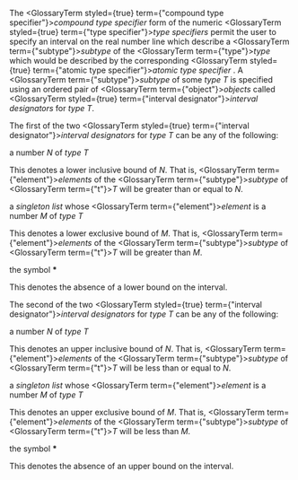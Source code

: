  



The <GlossaryTerm styled={true} term={"compound type specifier"}><i>compound type specifier</i></GlossaryTerm> form of the numeric <GlossaryTerm styled={true} term={"type specifier"}><i>type specifiers</i></GlossaryTerm> permit the user to specify an interval on the real number line which describe a <GlossaryTerm  term={"subtype"}><i>subtype</i></GlossaryTerm> of the <GlossaryTerm  term={"type"}><i>type</i></GlossaryTerm> which would be described by the corresponding <GlossaryTerm styled={true} term={"atomic type specifier"}><i>atomic type specifier</i></GlossaryTerm> . A <GlossaryTerm  term={"subtype"}><i>subtype</i></GlossaryTerm> of some *type T* is specified using an ordered pair of <GlossaryTerm  term={"object"}><i>objects</i></GlossaryTerm> called <GlossaryTerm styled={true} term={"interval designator"}><i>interval designators</i></GlossaryTerm> for *type T*. 







 



 



The first of the two <GlossaryTerm styled={true} term={"interval designator"}><i>interval designators</i></GlossaryTerm> for *type T* can be any of the following: 



a number *N* of *type T* 



This denotes a lower inclusive bound of *N*. That is, <GlossaryTerm  term={"element"}><i>elements</i></GlossaryTerm> of the <GlossaryTerm  term={"subtype"}><i>subtype</i></GlossaryTerm> of <GlossaryTerm  term={"t"}><i>T</i></GlossaryTerm> will be greater than or equal to *N*. 



a *singleton list* whose <GlossaryTerm  term={"element"}><i>element</i></GlossaryTerm> is a number *M* of *type T* 



This denotes a lower exclusive bound of *M*. That is, <GlossaryTerm  term={"element"}><i>elements</i></GlossaryTerm> of the <GlossaryTerm  term={"subtype"}><i>subtype</i></GlossaryTerm> of <GlossaryTerm  term={"t"}><i>T</i></GlossaryTerm> will be greater than *M*. 



the symbol **\*** 



This denotes the absence of a lower bound on the interval. 



The second of the two <GlossaryTerm styled={true} term={"interval designator"}><i>interval designators</i></GlossaryTerm> for *type T* can be any of the following: 



a number *N* of *type T* 



This denotes an upper inclusive bound of *N*. That is, <GlossaryTerm  term={"element"}><i>elements</i></GlossaryTerm> of the <GlossaryTerm  term={"subtype"}><i>subtype</i></GlossaryTerm> of <GlossaryTerm  term={"t"}><i>T</i></GlossaryTerm> will be less than or equal to *N*. 



a *singleton list* whose <GlossaryTerm  term={"element"}><i>element</i></GlossaryTerm> is a number *M* of *type T* 



This denotes an upper exclusive bound of *M*. That is, <GlossaryTerm  term={"element"}><i>elements</i></GlossaryTerm> of the <GlossaryTerm  term={"subtype"}><i>subtype</i></GlossaryTerm> of <GlossaryTerm  term={"t"}><i>T</i></GlossaryTerm> will be less than *M*. 



the symbol **\*** 



This denotes the absence of an upper bound on the interval. 



